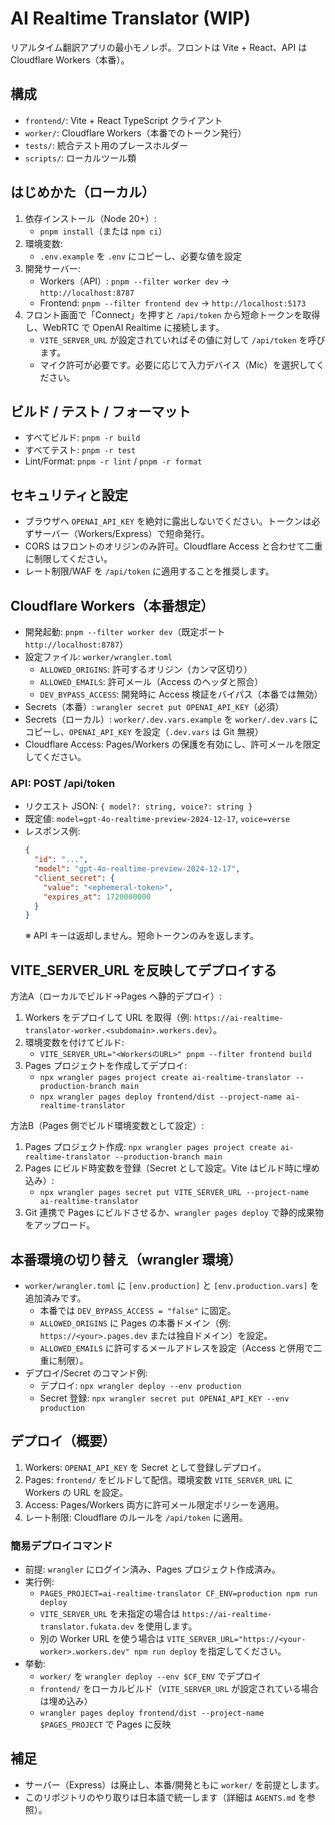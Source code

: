 # AI Realtime Translator (WIP)

リアルタイム翻訳アプリの最小モノレポ。フロントは Vite + React、API は Cloudflare Workers（本番）。

## 構成

- `frontend/`: Vite + React TypeScript クライアント
- `worker/`: Cloudflare Workers（本番でのトークン発行）
- `tests/`: 統合テスト用のプレースホルダー
- `scripts/`: ローカルツール類

## はじめかた（ローカル）

1. 依存インストール（Node 20+）:
   - `pnpm install`（または `npm ci`）
2. 環境変数:
   - `.env.example` を `.env` にコピーし、必要な値を設定
3. 開発サーバー:
   - Workers（API）: `pnpm --filter worker dev` → `http://localhost:8787`
   - Frontend: `pnpm --filter frontend dev` → `http://localhost:5173`
4. フロント画面で「Connect」を押すと `/api/token` から短命トークンを取得し、WebRTC で OpenAI Realtime に接続します。
   - `VITE_SERVER_URL` が設定されていればその値に対して `/api/token` を呼びます。
   - マイク許可が必要です。必要に応じて入力デバイス（Mic）を選択してください。

## ビルド / テスト / フォーマット

- すべてビルド: `pnpm -r build`
- すべてテスト: `pnpm -r test`
- Lint/Format: `pnpm -r lint` / `pnpm -r format`

## セキュリティと設定

- ブラウザへ `OPENAI_API_KEY` を絶対に露出しないでください。トークンは必ずサーバー（Workers/Express）で短命発行。
- CORS はフロントのオリジンのみ許可。Cloudflare Access と合わせて二重に制限してください。
- レート制限/WAF を `/api/token` に適用することを推奨します。

## Cloudflare Workers（本番想定）

- 開発起動: `pnpm --filter worker dev`（既定ポート `http://localhost:8787`）
- 設定ファイル: `worker/wrangler.toml`
  - `ALLOWED_ORIGINS`: 許可するオリジン（カンマ区切り）
  - `ALLOWED_EMAILS`: 許可メール（Access のヘッダと照合）
  - `DEV_BYPASS_ACCESS`: 開発時に Access 検証をバイパス（本番では無効）
- Secrets（本番）: `wrangler secret put OPENAI_API_KEY`（必須）
- Secrets（ローカル）: `worker/.dev.vars.example` を `worker/.dev.vars` にコピーし、`OPENAI_API_KEY` を設定（`.dev.vars` は Git 無視）
- Cloudflare Access: Pages/Workers の保護を有効にし、許可メールを限定してください。

### API: POST /api/token

- リクエスト JSON: `{ model?: string, voice?: string }`
- 既定値: `model=gpt-4o-realtime-preview-2024-12-17`, `voice=verse`
- レスポンス例:
  ```json
  {
    "id": "...",
    "model": "gpt-4o-realtime-preview-2024-12-17",
    "client_secret": {
      "value": "<ephemeral-token>",
      "expires_at": 1720000000
    }
  }
  ```
  ※ API キーは返却しません。短命トークンのみを返します。

## VITE_SERVER_URL を反映してデプロイする

方法A（ローカルでビルド→Pages へ静的デプロイ）:

1. Workers をデプロイして URL を取得（例: `https://ai-realtime-translator-worker.<subdomain>.workers.dev`）。
2. 環境変数を付けてビルド:
   - `VITE_SERVER_URL="<WorkersのURL>" pnpm --filter frontend build`
3. Pages プロジェクトを作成してデプロイ:
   - `npx wrangler pages project create ai-realtime-translator --production-branch main`
   - `npx wrangler pages deploy frontend/dist --project-name ai-realtime-translator`

方法B（Pages 側でビルド環境変数として設定）:

1. Pages プロジェクト作成: `npx wrangler pages project create ai-realtime-translator --production-branch main`
2. Pages にビルド時変数を登録（Secret として設定。Vite はビルド時に埋め込み）:
   - `npx wrangler pages secret put VITE_SERVER_URL --project-name ai-realtime-translator`
3. Git 連携で Pages にビルドさせるか、`wrangler pages deploy` で静的成果物をアップロード。

## 本番環境の切り替え（wrangler 環境）

- `worker/wrangler.toml` に `[env.production]` と `[env.production.vars]` を追加済みです。
  - 本番では `DEV_BYPASS_ACCESS = "false"` に固定。
  - `ALLOWED_ORIGINS` に Pages の本番ドメイン（例: `https://<your>.pages.dev` または独自ドメイン）を設定。
  - `ALLOWED_EMAILS` に許可するメールアドレスを設定（Access と併用で二重に制限）。
- デプロイ/Secret のコマンド例:
  - デプロイ: `npx wrangler deploy --env production`
  - Secret 登録: `npx wrangler secret put OPENAI_API_KEY --env production`

## デプロイ（概要）

1. Workers: `OPENAI_API_KEY` を Secret として登録しデプロイ。
2. Pages: `frontend/` をビルドして配信。環境変数 `VITE_SERVER_URL` に Workers の URL を設定。
3. Access: Pages/Workers 両方に許可メール限定ポリシーを適用。
4. レート制限: Cloudflare のルールを `/api/token` に適用。

### 簡易デプロイコマンド

- 前提: `wrangler` にログイン済み、Pages プロジェクト作成済み。
- 実行例:
  - `PAGES_PROJECT=ai-realtime-translator CF_ENV=production npm run deploy`
  - `VITE_SERVER_URL` を未指定の場合は `https://ai-realtime-translator.fukata.dev` を使用します。
  - 別の Worker URL を使う場合は `VITE_SERVER_URL="https://<your-worker>.workers.dev" npm run deploy` を指定してください。
- 挙動:
  - `worker/` を `wrangler deploy --env $CF_ENV` でデプロイ
  - `frontend/` をローカルビルド（`VITE_SERVER_URL` が設定されている場合は埋め込み）
  - `wrangler pages deploy frontend/dist --project-name $PAGES_PROJECT` で Pages に反映


## 補足

- サーバー（Express）は廃止し、本番/開発ともに `worker/` を前提とします。
- このリポジトリのやり取りは日本語で統一します（詳細は `AGENTS.md` を参照）。
